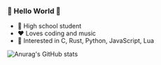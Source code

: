 ### **👋 Hello World 👋**

- 📖 High school student
- ❤️ Loves coding and music
- ‍👀 Interested in C, Rust, Python, JavaScript, Lua

![Anurag's GitHub stats](https://github-readme-stats.vercel.app/api?username=Neulus&show_icons=true&theme=transparent)
